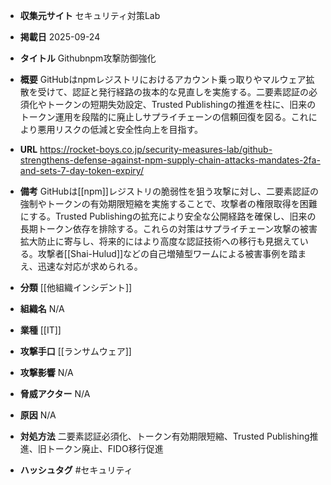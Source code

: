 - **収集元サイト**
セキュリティ対策Lab

- **掲載日**
2025-09-24

- **タイトル**
Githubnpm攻撃防御強化

- **概要**
GitHubはnpmレジストリにおけるアカウント乗っ取りやマルウェア拡散を受けて、認証と発行経路の抜本的な見直しを実施する。二要素認証の必須化やトークンの短期失効設定、Trusted Publishingの推進を柱に、旧来のトークン運用を段階的に廃止しサプライチェーンの信頼回復を図る。これにより悪用リスクの低減と安全性向上を目指す。

- **URL**
https://rocket-boys.co.jp/security-measures-lab/github-strengthens-defense-against-npm-supply-chain-attacks-mandates-2fa-and-sets-7-day-token-expiry/

- **備考**
GitHubは[[npm]]レジストリの脆弱性を狙う攻撃に対し、二要素認証の強制やトークンの有効期限短縮を実施することで、攻撃者の権限取得を困難にする。Trusted Publishingの拡充により安全な公開経路を確保し、旧来の長期トークン依存を排除する。これらの対策はサプライチェーン攻撃の被害拡大防止に寄与し、将来的にはより高度な認証技術への移行も見据えている。攻撃者[[Shai-Hulud]]などの自己増殖型ワームによる被害事例を踏まえ、迅速な対応が求められる。

- **分類**
[[他組織インシデント]]

- **組織名**
N/A

- **業種**
[[IT]]

- **攻撃手口**
[[ランサムウェア]]

- **攻撃影響**
N/A

- **脅威アクター**
N/A

- **原因**
N/A

- **対処方法**
二要素認証必須化、トークン有効期限短縮、Trusted Publishing推進、旧トークン廃止、FIDO移行促進

- **ハッシュタグ**
#セキュリティ
